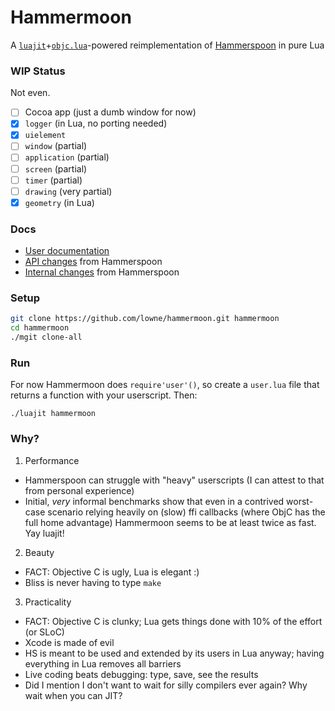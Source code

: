 # Hammermoon
A [`luajit`](https://github.com/luapower/luajit)+[`objc.lua`](https://github.com/lowne/objc/)-powered reimplementation of [Hammerspoon](https://hammerspoon.org) in pure Lua

### WIP Status
Not even.

- [ ] Cocoa app (just a dumb window for now)
- [x] `logger` (in Lua, no porting needed)
- [x] `uielement`
- [ ] `window` (partial)
- [ ] `application` (partial)
- [ ] `screen` (partial)
- [ ] `timer` (partial)
- [ ] `drawing` (very partial)
- [x] `geometry` (in Lua)

### Docs
- [User documentation](docs/md/README.md)
- [API changes](docs/md/apichanges.md) from Hammerspoon
- [Internal changes](docs/md/internalchanges.md) from Hammerspoon

### Setup
```bash
git clone https://github.com/lowne/hammermoon.git hammermoon
cd hammermoon
./mgit clone-all
```

### Run
For now Hammermoon does `require'user'()`, so create a `user.lua` file that returns a function with your userscript. Then:
```
./luajit hammermoon
```

### Why?

1. Performance 
  - Hammerspoon can struggle with "heavy" userscripts (I can attest to that from personal experience)
  - Initial, *very* informal benchmarks show that even in a contrived worst-case scenario relying heavily on (slow) ffi callbacks (where ObjC has the full home advantage) Hammermoon seems to be at least twice as fast. Yay luajit!
2. Beauty
  - FACT: Objective C is ugly, Lua is elegant :)
  - Bliss is never having to type `make`
3. Practicality
  - FACT: Objective C is clunky; Lua gets things done with 10% of the effort (or SLoC)
  - Xcode is made of evil
  - HS is meant to be used and extended by its users in Lua anyway; having everything in Lua removes all barriers
  - Live coding beats debugging: type, save, see the results
  - Did I mention I don't want to wait for silly compilers ever again? Why wait when you can JIT?


